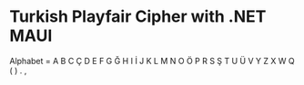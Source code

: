 ﻿# Turkish Playfair Cipher with .NET MAUI

Alphabet = A B C Ç D E F G Ğ H I İ J K L M N O Ö P R S Ş T U Ü V Y Z X W Q ( ) . ,
